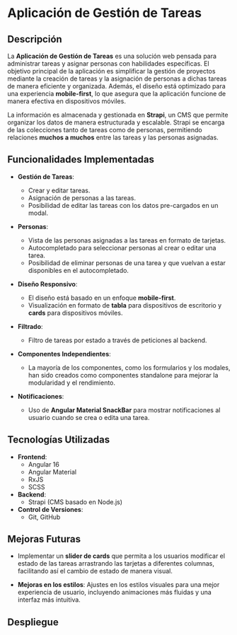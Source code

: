 # Aplicación de Gestión de Tareas

## Descripción

La **Aplicación de Gestión de Tareas** es una solución web pensada para administrar tareas y asignar personas con habilidades específicas. El objetivo principal de la aplicación es simplificar la gestión de proyectos mediante la creación de tareas y la asignación de personas a dichas tareas de manera eficiente y organizada. Además, el diseño está optimizado para una experiencia **mobile-first**, lo que asegura que la aplicación funcione de manera efectiva en dispositivos móviles.

La información es almacenada y gestionada en **Strapi**, un CMS que permite organizar los datos de manera estructurada y escalable. Strapi se encarga de las colecciones tanto de tareas como de personas, permitiendo relaciones **muchos a muchos** entre las tareas y las personas asignadas.

## Funcionalidades Implementadas

- **Gestión de Tareas**:
  - Crear y editar tareas.
  - Asignación de personas a las tareas.
  - Posibilidad de editar las tareas con los datos pre-cargados en un modal.
  
- **Personas**:
  - Vista de las personas asignadas a las tareas en formato de tarjetas.
  - Autocompletado para seleccionar personas al crear o editar una tarea.
  - Posibilidad de eliminar personas de una tarea y que vuelvan a estar disponibles en el autocompletado.
  
- **Diseño Responsivo**:
  - El diseño está basado en un enfoque **mobile-first**.
  - Visualización en formato de **tabla** para dispositivos de escritorio y **cards** para dispositivos móviles.

- **Filtrado**:
  - Filtro de tareas por estado a través de peticiones al backend.
  
- **Componentes Independientes**:
  - La mayoría de los componentes, como los formularios y los modales, han sido creados como componentes standalone para mejorar la modularidad y el rendimiento.

- **Notificaciones**:
  - Uso de **Angular Material SnackBar** para mostrar notificaciones al usuario cuando se crea o edita una tarea.

## Tecnologías Utilizadas

- **Frontend**: 
  - Angular 16
  - Angular Material
  - RxJS
  - SCSS
- **Backend**: 
  - Strapi (CMS basado en Node.js)
- **Control de Versiones**: 
  - Git, GitHub

## Mejoras Futuras

- Implementar un **slider de cards** que permita a los usuarios modificar el estado de las tareas arrastrando las tarjetas a diferentes columnas, facilitando así el cambio de estado de manera visual.
  
- **Mejoras en los estilos**: Ajustes en los estilos visuales para una mejor experiencia de usuario, incluyendo animaciones más fluidas y una interfaz más intuitiva.

## Despliegue


